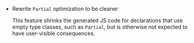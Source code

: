 * Rewrite `Partial` optimization to be cleaner

  This feature shrinks the generated JS code for declarations that use
  empty type classes, such as `Partial`, but is otherwise not expected to
  have user-visible consequences.
